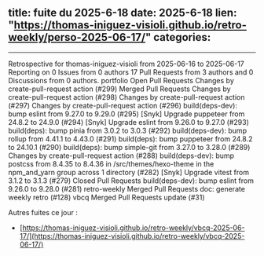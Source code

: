  
title:  fuite du 2025-6-18
date: 2025-6-18
lien: "https://thomas-iniguez-visioli.github.io/retro-weekly/perso-2025-06-17/"
categories:
  - 
---

Retrospective for thomas-iniguez-visioli from 2025-06-16 to 2025-06-17
Reporting on 0 Issues from 0 authors
17 Pull Requests from 3 authors
and 0 Discussions from 0 authors.
portfolio
Open Pull Requests
Changes by create-pull-request action (#299)
Merged Pull Requests
Changes by create-pull-request action (#298)
Changes by create-pull-request action (#297)
Changes by create-pull-request action (#296)
build(deps-dev): bump eslint from 9.27.0 to 9.29.0 (#295)
[Snyk] Upgrade puppeteer from 24.8.2 to 24.9.0 (#294)
[Snyk] Upgrade eslint from 9.26.0 to 9.27.0 (#293)
build(deps): bump pinia from 3.0.2 to 3.0.3 (#292)
build(deps-dev): bump rollup from 4.41.1 to 4.43.0 (#291)
build(deps): bump puppeteer from 24.8.2 to 24.10.1 (#290)
build(deps): bump simple-git from 3.27.0 to 3.28.0 (#289)
Changes by create-pull-request action (#288)
build(deps-dev): bump postcss from 8.4.35 to 8.4.36 in /src/themes/hexo-theme in the npm_and_yarn group across 1 directory (#282)
[Snyk] Upgrade vitest from 3.1.2 to 3.1.3 (#279)
Closed Pull Requests
build(deps-dev): bump eslint from 9.26.0 to 9.28.0 (#281)
retro-weekly
Merged Pull Requests
doc: generate weekly retro (#128)
vbcq
Merged Pull Requests
update  (#31)


Autres fuites ce jour :
- [https://thomas-iniguez-visioli.github.io/retro-weekly/vbcq-2025-06-17/](https://thomas-iniguez-visioli.github.io/retro-weekly/vbcq-2025-06-17/)
